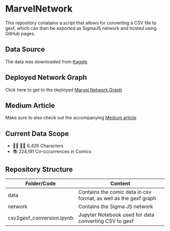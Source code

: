 # MarvelNetwork

This repository conatains a script that allows for converting a CSV file to gexf, which can then be exported as SigmaJS network and hosted using GitHub pages.

## Data Source

The data was downloaded from [Kaggle](https://www.kaggle.com/csanhueza/the-marvel-universe-social-network)

## Deployed Network Graph
Click here to get to the deployed [Marvel Network Graph](https://tdenzl.github.io/MarvelNetwork/network/#)

## Medium Article
Make sure to also check out the accompanying [Medium article]()

## Current Data Scope
* :superhero_man: :superhero_woman: 6,426 Characters
* :books: 224,181 Co-cccurrences in Comics

## Repository Structure
| Folder/Code | Content |
| ------------- | ------------- |
| data | Contains the comic data in csv format, as well as the gexf graph|
| network | Contains the Sigma JS network |
| csv2gexf_conversion.ipynb | Jupyter Notebook used for data converting CSV to gexf |

